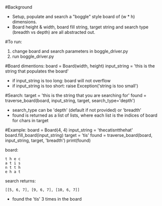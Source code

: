 #Background
* Setup, populate and search a "boggle" style board of (w * h) dimensions. 
* Board height & width, board fill string, target string and search type (breadth vs depth) are all abstracted out. 

#To run:
1. change board and search parameters in boggle_driver.py
2. run boggle_driver.py


#Board dimentions:
    board = Board(width, height)
    input_string = 'this is the string that populates the board'

* if input_string is too long: board will not overflow
* if input_string is too short: raise Exception('string is too small')

    
#Search:
    target = 'this is the string that you are searching for'
    found = traverse_board(board, input_string, target, search_type='depth')
    
* search_type can be 'depth' (default if not provided) or 'breadth'
* found is returned as a list of lists, where each list is the indices of board for chars in target
    
#Example:
    board = Board(4, 4)
    input_string = 'thecatisntthehat'
    board.fill_board(input_string)
    target = 'tis'
    found = traverse_board(board, input_string, target, 'breadth')
    print(found)

board: 

    t h e c
    a t i s
    n t t h
    e h a t

search returns:

    [[5, 6, 7], [9, 6, 7], [10, 6, 7]]

* found the 'tis' 3 times in the board 
    
